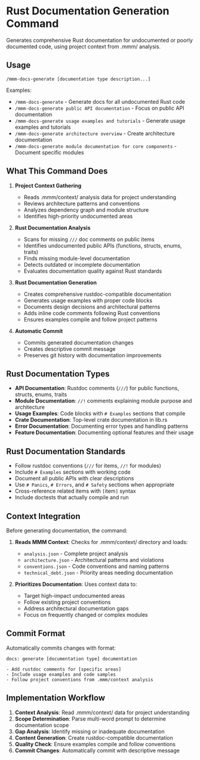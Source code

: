 # Rust Documentation Generation Command

Generates comprehensive Rust documentation for undocumented or poorly documented code, using project context from .mmm/ analysis.

## Usage

```
/mmm-docs-generate [documentation type description...]
```

Examples:
- `/mmm-docs-generate` - Generate docs for all undocumented Rust code
- `/mmm-docs-generate public API documentation` - Focus on public API documentation
- `/mmm-docs-generate usage examples and tutorials` - Generate usage examples and tutorials
- `/mmm-docs-generate architecture overview` - Create architecture documentation
- `/mmm-docs-generate module documentation for core components` - Document specific modules

## What This Command Does

1. **Project Context Gathering**
   - Reads .mmm/context/ analysis data for project understanding
   - Reviews architecture patterns and conventions
   - Analyzes dependency graph and module structure
   - Identifies high-priority undocumented areas

2. **Rust Documentation Analysis**
   - Scans for missing `///` doc comments on public items
   - Identifies undocumented public APIs (functions, structs, enums, traits)
   - Finds missing module-level documentation
   - Detects outdated or incomplete documentation
   - Evaluates documentation quality against Rust standards

3. **Rust Documentation Generation**
   - Creates comprehensive rustdoc-compatible documentation
   - Generates usage examples with proper code blocks
   - Documents design decisions and architectural patterns
   - Adds inline code comments following Rust conventions
   - Ensures examples compile and follow project patterns

4. **Automatic Commit**
   - Commits generated documentation changes
   - Creates descriptive commit message
   - Preserves git history with documentation improvements

## Rust Documentation Types

- **API Documentation**: Rustdoc comments (`///`) for public functions, structs, enums, traits
- **Module Documentation**: `//!` comments explaining module purpose and architecture
- **Usage Examples**: Code blocks with `# Examples` sections that compile
- **Crate Documentation**: Top-level crate documentation in lib.rs
- **Error Documentation**: Documenting error types and handling patterns
- **Feature Documentation**: Documenting optional features and their usage

## Rust Documentation Standards

- Follow rustdoc conventions (`///` for items, `//!` for modules)
- Include `# Examples` sections with working code
- Document all public APIs with clear descriptions
- Use `# Panics`, `# Errors`, and `# Safety` sections when appropriate
- Cross-reference related items with `[`item`]` syntax
- Include doctests that actually compile and run

## Context Integration

Before generating documentation, the command:

1. **Reads MMM Context**: Checks for .mmm/context/ directory and loads:
   - `analysis.json` - Complete project analysis
   - `architecture.json` - Architectural patterns and violations
   - `conventions.json` - Code conventions and naming patterns
   - `technical_debt.json` - Priority areas needing documentation

2. **Prioritizes Documentation**: Uses context data to:
   - Target high-impact undocumented areas
   - Follow existing project conventions
   - Address architectural documentation gaps
   - Focus on frequently changed or complex modules

## Commit Format

Automatically commits changes with format:

```
docs: generate [documentation type] documentation

- Add rustdoc comments for [specific areas]
- Include usage examples and code samples
- Follow project conventions from .mmm/context analysis
```

## Implementation Workflow

1. **Context Analysis**: Read .mmm/context/ data for project understanding
2. **Scope Determination**: Parse multi-word prompt to determine documentation scope
3. **Gap Analysis**: Identify missing or inadequate documentation
4. **Content Generation**: Create rustdoc-compatible documentation
5. **Quality Check**: Ensure examples compile and follow conventions
6. **Commit Changes**: Automatically commit with descriptive message
